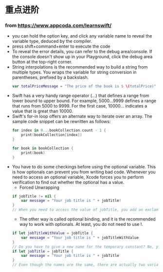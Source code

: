 # 重点进阶

### from https://www.appcoda.com/learnswift/
- you can hold the option key, and click any variable name to reveal the variable type, deduced by the compiler.
- press shift+command+enter to execute the code
- To reveal the error details, you can refer to the debug area/console. If the console doesn't show up in your Playground, click the debug area button at the top-right corner.
- String interpolations is the recommended way to build a string from multiple types. You wraps the variable for string conversion in parentheses, prefixed by a backslash.
    ```swift
    var totalPriceMessage = "The price of the book is $ \(totalPrice)"
    ```
- Swift has a very handy range operator (...) that defines a range from lower bound to upper bound. For example, 5000...9999 defines a range that runs from 5000 to 9999. For the first case, 10000... indicates a value that is great than 10000.
- Swift's for-in loop offers an alternate way to iterate over an array. The sample code snippet can be rewritten as follows:
    ```swift
    for index in 0...bookCollection.count - 1 {
        print(bookCollection[index])
    }
    ```
    ```swift
    for book in bookCollection {
        print(book)
    }
    ```
- You have to do some checkings before using the optional variable. This is how optionals can prevent you from writing bad code. Whenever you need to access an optional variable, Xcode forces you to perform verification to find out whether the optional has a value.
    - Forced Unwrapping
    ```swift
    if jobTitle != nil {
        var message = "Your job title is " + jobTitle!
    }
    // When you need to access the value of jobTitle, you add an exclamation mark (!) to the end of the optional variable. This exclamation mark is a special indicator, telling Xcode that you ensure the optional variable has a value, and it is safe to use it.
    ```
    - The other way is called optional binding, and it is the recommended way to work with optionals. At least, you do not need to use !.
    ```swift
    if let jobTitleWithValue = jobTitle {
        var message = "Your job title is " + jobTitleWithValue
    }
    // Do you have to give a new name for the temporary constant? No, you can actually use the same name.
    if let jobTitle = jobTitle {
        var message = "Your job title is " + jobTitle
    }
    // Even though the names are the same, there are actually two variables in the code above. jobTitle in black is the optional variable, while jobTitle in blue is the temporary constant to be assigned with the optional value.
    ```